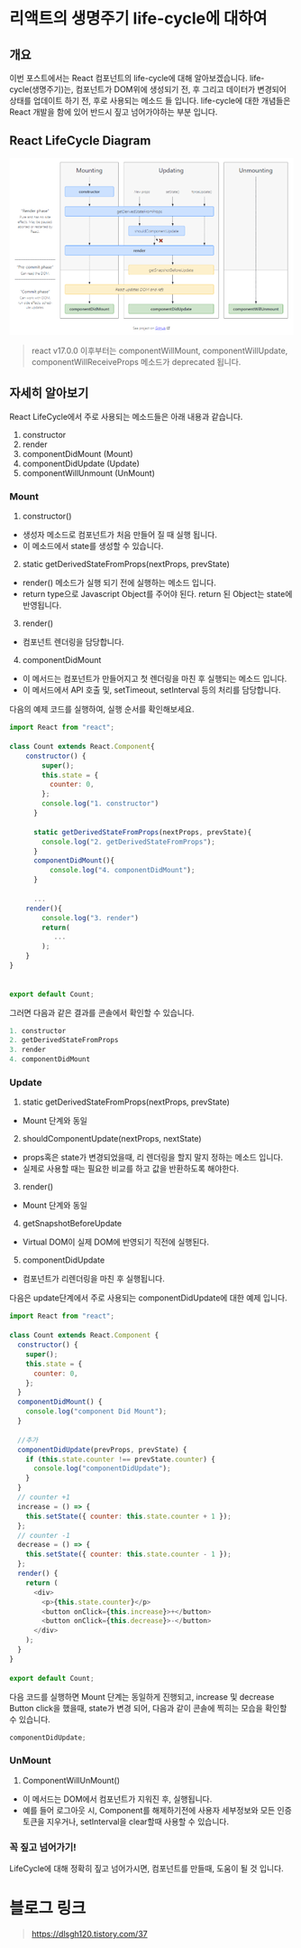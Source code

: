 # 리액트의 생명주기 life-cycle에 대하여

## 개요

이번 포스트에서는 React 컴포넌트의 life-cycle에 대해 알아보겠습니다.
life-cycle(생명주기)는, 컴포넌트가 DOM위에 생성되기 전, 후 그리고 데이터가 변경되어 상태를 업데이트 하기 전, 후로 사용되는 메소드 들 입니다.
life-cycle에 대한 개념들은 React 개발을 함에 있어 반드시 짚고 넘어가야하는 부분 입니다.

## React LifeCycle Diagram

![image](./images/lifecycle_diagram.png)

> react v17.0.0 이후부터는 componentWillMount, componentWillUpdate, componentWillReceiveProps 메소드가 deprecated 됩니다.

## 자세히 알아보기

React LifeCycle에서 주로 사용되는 메소드들은 아래 내용과 같습니다.

1. constructor
2. render
3. componentDidMount (Mount)
4. componentDidUpdate (Update)
5. componentWillUnmount (UnMount)

### Mount

1. constructor()

- 생성자 메소드로 컴포넌트가 처음 만들어 질 때 실행 됩니다.
- 이 메소드에서 state를 생성할 수 있습니다.

2. static getDerivedStateFromProps(nextProps, prevState)

- render() 메소드가 실행 되기 전에 실행하는 메소드 입니다.
- return type으로 Javascript Object를 주어야 된다. return 된 Object는 state에 반영됩니다.

3. render()

- 컴포넌트 렌더링을 담당합니다.

4. componentDidMount

- 이 메서드는 컴포넌트가 만들어지고 첫 렌더링을 마친 후 실행되는 메소드 입니다.
- 이 메서드에서 API 호출 및, setTimeout, setInterval 등의 처리를 담당합니다.

다음의 예제 코드를 실행하여, 실행 순서를 확인해보세요.

```js
import React from "react";

class Count extends React.Component{
    constructor() {
        super();
        this.state = {
          counter: 0,
        };
        console.log("1. constructor")
      }

      static getDerivedStateFromProps(nextProps, prevState){
        console.log("2. getDerivedStateFromProps");
      }
      componentDidMount(){
          console.log("4. componentDidMount");
      }

      ...
    render(){
        console.log("3. render")
        return(
           ...
        );
    }
}


export default Count;
```

그러면 다음과 같은 결과를 콘솔에서 확인할 수 있습니다.

```js
1. constructor
2. getDerivedStateFromProps
3. render
4. componentDidMount
```

### Update

1. static getDerivedStateFromProps(nextProps, prevState)

- Mount 단계와 동일

2. shouldComponentUpdate(nextProps, nextState)

- props혹은 state가 변경되었을때, 리 렌더링을 할지 말지 정하는 메소드 입니다.
- 실제로 사용할 때는 필요한 비교를 하고 값을 반환하도록 해야한다.

3. render()

- Mount 단계와 동일

4. getSnapshotBeforeUpdate

- Virtual DOM이 실제 DOM에 반영되기 직전에 실행된다.

5. componentDidUpdate

- 컴포넌트가 리렌더링을 마친 후 실행됩니다.

다음은 update단계에서 주로 사용되는 componentDidUpdate에 대한 예제 입니다.

```js
import React from "react";

class Count extends React.Component {
  constructor() {
    super();
    this.state = {
      counter: 0,
    };
  }
  componentDidMount() {
    console.log("component Did Mount");
  }

  //추가
  componentDidUpdate(prevProps, prevState) {
    if (this.state.counter !== prevState.counter) {
      console.log("componentDidUpdate");
    }
  }
  // counter +1
  increase = () => {
    this.setState({ counter: this.state.counter + 1 });
  };
  // counter -1
  decrease = () => {
    this.setState({ counter: this.state.counter - 1 });
  };
  render() {
    return (
      <div>
        <p>{this.state.counter}</p>
        <button onClick={this.increase}>+</button>
        <button onClick={this.decrease}>-</button>
      </div>
    );
  }
}

export default Count;
```

다음 코드를 실행하면 Mount 단계는 동일하게 진행되고, increase 및 decrease Button click을 했을때, state가 변경 되어, 다음과 같이 콘솔에 찍히는 모습을 확인할 수 있습니다.

```js
componentDidUpdate;
```

### UnMount

1. ComponentWillUnMount()

- 이 메서드는 DOM에서 컴포넌트가 지워진 후, 실행됩니다.
- 예를 들어 로그아웃 시, Component를 해제하기전에 사용자 세부정보와 모든 인증 토큰을 지우거나, setInterval을 clear할때 사용할 수 있습니다.

### 꼭 짚고 넘어가기!

LifeCycle에 대해 정확히 짚고 넘어가시면, 컴포넌트를 만들때, 도움이 될 것 입니다.

# 블로그 링크

> https://dlsgh120.tistory.com/37
